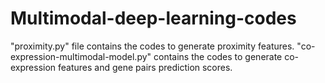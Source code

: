 # Multimodal-deep-learning-codes
"proximity.py" file contains the codes to generate proximity features.
"co-expression-multimodal-model.py" contains the codes to generate co-expression features and gene pairs prediction scores.
